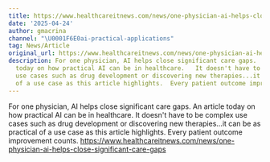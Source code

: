 ```yaml
---
title: https://www.healthcareitnews.com/news/one-physician-ai-helps-close-significant-care-gaps
date: '2025-04-24'
author: gmacrina
channel: "\U0001F6E0ai-practical-applications"
tag: News/Article
original_url: https://www.healthcareitnews.com/news/one-physician-ai-helps-close-significant-care-gaps
description: For one physician, AI helps close significant care gaps.  An article
  today on how practical AI can be in healthcare.   It doesn't have to be complex
  use cases such as drug development or discovering new therapies...it can be as practical
  of a use case as this article highlights.  Every patient outcome improvement counts.     https://www.healthcareitnews.com/news/one-physician-ai-helps-close-significant-care-gaps
---
```


For one physician, AI helps close significant care gaps.  An article today on how practical AI can be in healthcare.   It doesn't have to be complex use cases such as drug development or discovering new therapies...it can be as practical of a use case as this article highlights.  Every patient outcome improvement counts.     https://www.healthcareitnews.com/news/one-physician-ai-helps-close-significant-care-gaps